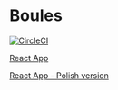 # Boules

[![CircleCI](https://circleci.com/gh/jpatrzyk/boules.svg?style=svg&circle-token=71b29362cc58e7fbee87d105c9d84782a8bf05c9)](https://circleci.com/gh/jpatrzyk/boules)

[React App](react-app/en/index.html)

[React App - Polish version](react-app/pl/index.html)
